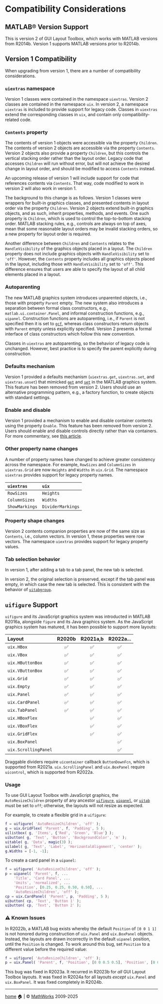 # Compatibility Considerations

## MATLAB&reg; Version Support

This is version 2 of GUI Layout Toolbox, which works with MATLAB versions from R2014b.  Version 1 supports MATLAB versions prior to R2014b.

## Version 1 Compatibility

When upgrading from version 1, there are a number of compatibility considerations.

### `uiextras` namespace

Version 1 classes were contained in the namespace `uiextras`. Version 2 classes are contained in the namespace `uix`. In version 2, a namespace `uiextras` is included to provide support for legacy code. Classes in `uiextras` extend the corresponding classes in `uix`, and contain only compatibility-related code.

### `Contents` property

The contents of version 1 objects were accessible via the property `Children`. The contents of version 2 objects are accessible via the property `Contents`. Version 2 objects also provide a property `Children`, but this controls the vertical stacking order rather than the layout order. Legacy code that accesses `Children` will run without error, but will not achieve the desired change in layout order, and should be modified to access `Contents` instead.

An upcoming release of version 1 will include support for code that references contents via `Contents`. That way, code modified to work in version 2 will also work in version 1.

The background to this change is as follows. Version 1 classes were wrappers for built-in graphics classes, and presented contents in layout order via the property `Children`. Version 2 objects extend built-in graphics objects, and as such, inherit properties, methods, and events. One such property is `Children`, which is used to control the top-to-bottom stacking order. MATLAB stacking rules, e.g., controls are always on top of axes, mean that some reasonable layout orders may be invalid stacking orders, so a new property for layout order is required.

Another difference between `Children` and `Contents` relates to the `HandleVisibility` of the graphics objects placed in a layout. The `Children` property does not include graphics objects with `HandleVisibility` set to `'off'`. However, the `Contents` property includes all graphics objects placed in the layout, including those with `HandleVisibility` set to `'off'`. This difference ensures that users are able to specify the layout of all child elements placed in a layout.

### Autoparenting

The new MATLAB graphics system introduces unparented objects, i.e., those with property `Parent` empty. The new system also introduces a separation between formal class constructors, e.g., `matlab.ui.container.Panel`, and informal construction functions, e.g., `uipanel`. Construction functions are autoparenting, i.e., if `Parent` is not specified then it is set to [`gcf`](https://www.mathworks.com/help/matlab/ref/gcf.html), whereas class constructors return objects with `Parent` empty unless explicitly specified. Version 2 presents a formal interface of class constructors which follow this new convention.

Classes in `uiextras` are autoparenting, so the behavior of legacy code is unchanged. However, best practice is to specify the parent explicitly during construction.

### Defaults mechanism

Version 1 provided a defaults mechanism (`uiextras.get`, `uiextras.set`, and `uiextras.unset`) that mimicked [`get`](https://www.mathworks.com/help/matlab/ref/get.html) and [`set`](https://www.mathworks.com/help/matlab/ref/set.html) in the MATLAB graphics system. This feature has been removed from version 2. Users should use an alternative programming pattern, e.g., a factory function, to create objects with standard settings.

### Enable and disable

Version 1 provided a mechanism to enable and disable container contents using the property `Enable`. This feature has been removed from version 2. Users should enable and disable controls directly rather than via containers. For more commentary, see [this article](https://stackoverflow.com/questions/305527/how-to-disable-a-container-and-its-children-in-swing).

### Other property name changes

A number of property names have changed to achieve greater consistency across the namespace. For example, `RowSizes` and `ColumnSizes` in `uiextras.Grid` are now `Heights` and `Widths` in `uix.Grid`. The namespace `uiextras` provides support for legacy property names.

| `uiextras` | `uix` |
| :-- | :-- |
| `RowSizes` | `Heights` |
| `ColumnSizes` | `Widths` |
| `ShowMarkings` | `DividerMarkings`  |

### Property shape changes

Version 2 contents companion properties are now of the same size as `Contents`, i.e., column vectors. In version 1, these properties were row vectors. The namespace `uiextras` provides support for legacy property values.

### Tab selection behavior

In version 1, after adding a tab to a tab panel, the new tab is selected.

In version 2, the original selection is preserved, except if the tab panel was empty, in which case the new tab is selected. This is consistent with the behavior of [`uitabgroup`](https://www.mathworks.com/help/matlab/ref/uitabgroup.html).

## `uifigure` Support

`uifigure` and its JavaScript graphics system was introducted in MATLAB R2016a, alongside `figure` and its Java graphics system.  As the JavaScript graphics system has matured, it has been possible to support more layouts:

| Layout | R2020b | R2021a,b | R2022a... |
| :--- | :---: | :---: | :---: |
| `uix.HBox` | :white_check_mark: | :white_check_mark: | :white_check_mark: |
| `uix.VBox` | :white_check_mark: | :white_check_mark: | :white_check_mark: |
| `uix.HButtonBox` | :white_check_mark: | :white_check_mark: | :white_check_mark: |
| `uix.VButtonBox` | :white_check_mark: | :white_check_mark: | :white_check_mark: |
| `uix.Grid` | :white_check_mark: | :white_check_mark: | :white_check_mark: |
| `uix.Empty` | :white_check_mark: | :white_check_mark: | :white_check_mark: |
| `uix.Panel` | :white_check_mark: | :white_check_mark: | :white_check_mark: |
| `uix.CardPanel` | :white_check_mark: | :white_check_mark: | :white_check_mark: |
| `uix.TabPanel` | :white_check_mark: | :white_check_mark: | :white_check_mark: |
| `uix.HBoxFlex` | | :white_check_mark: | :white_check_mark: |
| `uix.VBoxFlex` | | :white_check_mark: | :white_check_mark: |
| `uix.GridFlex` | | :white_check_mark: | :white_check_mark: |
| `uix.BoxPanel` | | | :white_check_mark: |
| `uix.ScrollingPanel` | | | :white_check_mark: |

Draggable dividers require `uicontainer` callback `ButtonDownFcn`, which is supported from R2021a.  `uix.ScrollingPanel` and `uix.BoxPanel` require `uicontrol`, which is supported from R2022a.

### Usage

To use GUI Layout Toolbox with JavaScript graphics, the `AutoResizeChildren` property of any ancestor [`uifigure`](https://www.mathworks.com/help/matlab/ref/uifigure.html), [`uipanel`](https://www.mathworks.com/help/matlab/ref/uipanel.html), or [`uitab`](https://www.mathworks.com/help/matlab/ref/uitab.html) must be set to `off`; otherwise, the layouts will not resize as expected.

For example, to create a flexible grid in a `uifigure`:

```matlab
f = uifigure( 'AutoResizeChildren', 'off' );
g = uix.GridFlex( 'Parent', f, 'Padding', 5 );
uilistbox( g, 'Items', {'Red', 'Green', 'Blue'} );
uibutton( g, 'Text', 'Button', 'BackgroundColor', 'm' );
uitable( g, 'Data', magic(3) );
uilabel( g, 'Text', 'Label', 'HorizontalAlignment', 'center' );
g.Widths = [-1, -1];
```

To create a card panel in a `uipanel`:

```matlab
f = uifigure( 'AutoResizeChildren', 'off' );
p = uipanel( 'Parent', f, ...
    'Title', 'Card Panel', ...
    'Units', 'normalized', ...
    'Position', [0.25, 0.25, 0.50, 0.50], ...
    'AutoResizeChildren', 'off' );
cp = uix.CardPanel( 'Parent', p, 'Padding', 5 );
uibutton( cp, 'Text', 'Button 1' );
uibutton( cp, 'Text', 'Button 2' );
```

### :warning: Known Issues

In R2022b, a MATLAB bug exists whereby the default `Position` of `[0 0 1 1]` is not honored during construction of `uix.Panel` and `uix.BoxPanel` objects.  Instead, the layouts are drawn incorrectly in the default `uipanel` position, until the `Position` is changed.  To work around this bug, set `Position` to a different value before the required value:

```matlab
f = uifigure( 'AutoResizeChildren', 'off' );
p = uix.Panel( 'Parent', f, 'Position', [0 0 0.5 0.5], 'Position', [0 0 1 1] ); 
```

This bug was fixed in R2023a.  It recurred in R2023b for *all* GUI Layout Toolbox layouts.  It was fixed in R2024a for all layouts *except* `uix.Panel` and `uix.BoxPanel`.  It was fixed completely in R2024b.

___

[home](index.md) :house: | :copyright: [MathWorks](https://www.mathworks.com/services/consulting.html) 2009-2025